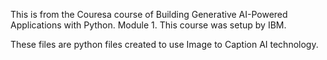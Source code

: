 This is from the Couresa course of Building Generative AI-Powered Applications with Python. Module 1. 
This course was setup by IBM.

These files are python files created to use Image to Caption AI technology. 
